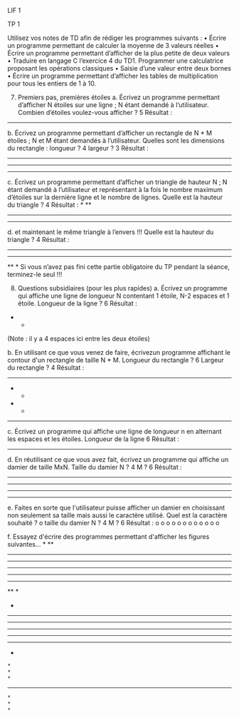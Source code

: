 LIF 1

TP 1

Utilisez vos notes de TD afin de rédiger les programmes suivants :
• Écrire un programme permettant de calculer la moyenne de 3 valeurs réelles
• Écrire un programme permettant d’afficher de la plus petite de deux valeurs
• Traduire en langage C l’exercice 4 du TD1. Programmer une calculatrice proposant les
opérations classiques
• Saisie d’une valeur entre deux bornes
• Écrire un programme permettant d’afficher les tables de multiplication pour tous les
entiers de 1 à 10.

7. Premiers pas, premières étoiles
a. Écrivez un programme permettant d’afficher N étoiles sur une ligne ; N étant demandé à
l’utilisateur.
Combien d’étoiles voulez-vous afficher ? 5
Résultat :
*****

b. Écrivez un programme permettant d’afficher un rectangle de N * M étoiles ; N et M étant
demandés à l’utilisateur.
Quelles sont les dimensions du rectangle : longueur ? 4 largeur ? 3
Résultat :
****
****
****

c. Écrivez un programme permettant d’afficher un triangle de hauteur N ; N étant demandé à
l’utilisateur et représentant à la fois le nombre maximum d’étoiles sur la dernière ligne et le
nombre de lignes.
Quelle est la hauteur du triangle ? 4
Résultat :
*
**
***
****

d. et maintenant le même triangle à l’envers !!!
Quelle est la hauteur du triangle ? 4
Résultat :
****
***
**
*
Si vous n’avez pas fini cette partie obligatoire du TP pendant la séance,
terminez-le seul !!!

8. Questions subsidiaires (pour les plus rapides)
a. Écrivez un programme qui affiche une ligne de longueur N contentant 1 étoile, N-2
espaces et 1 étoile.
Longueur de la ligne ? 6
Résultat :
*    *
(Note : il y a 4 espaces ici entre les deux étoiles)

b. En utilisant ce que vous venez de faire, écrivezun programme affichant le contour d'un rectangle de taille N * M.
Longueur du rectangle ?
6
Largeur du rectangle ? 
4
Résultat :
******
*    *
*    *
******

c. Écrivez un programme qui affiche une ligne de longueur n en alternant les espaces et les
étoiles.
Longueur de la ligne
6
Résultat :
* * *

d. En réutilisant ce que vous avez fait, écrivez un programme qui affiche un damier de taille
MxN.
Taille du damier N ? 4 M ? 6
Résultat :
* * *
 * * *
* * *
 * * *

e. Faites en sorte que l'utilisateur puisse afficher un damier en choisissant non seulement sa
taille mais aussi le caractère utilisé.
Quel est la caractère souhaité ? o
taille du damier N ? 4 M ? 6
Résultat :
o o o
 o o o
o o o
 o o o

f. Essayez d'écrire des programmes permettant d'afficher les figures suivantes...
*
**
***
****
*****
****
***
**
*

   *
  ***
 *****
*******
 *****
  ***
   *

    *
    *
    *
*********
    *
    *
    *
